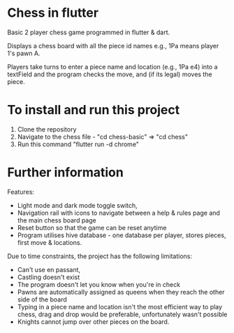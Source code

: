 # Chess in flutter

Basic 2 player chess game programmed in flutter & dart.

Displays a chess board with all the piece id names e.g., 1Pa means player 1's pawn A.

Players take turns to enter a piece name and location (e.g., 1Pa e4) into a textField and the program checks the move, and (if its legal) moves the piece. 

# To install and run this project
1. Clone the repository
2. Navigate to the chess file - "cd chess-basic" => "cd chess"
3. Run this command "flutter run -d chrome"

# Further information

Features: 

  - Light mode and dark mode toggle switch,
  - Navigation rail with icons to navigate between a help & rules page and the main chess board page
  - Reset button so that the game can be reset anytime
  - Program utilises hive database - one database per player, stores pieces, first move & locations.


Due to time constraints, the project has the following limitations:

  - Can't use en passant,
  - Castling doesn't exist
  - The program doesn't let you know when you're in check
  - Pawns are automatically assigned as queens when they reach the other side of the board
  - Typing in a piece name and location isn't the most efficient way to play chess, drag and drop would be preferable, unfortunately wasn't possible
  - Knights cannot jump over other pieces on the board. 